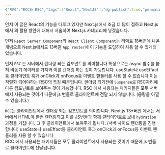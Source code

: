 ```yaml
---
{"제목":"RCC와 RSC","tags":["React","NextJS"],"dg-publish":true,"permalink":"/공부/Next.js/RCC와 RSC/","dgPassFrontmatter":true}
---
```


먼저 이 글은 React의 기능을 다루고 있지만 Next.js에서 조금 더 많이 접하고 Next.js에서 의 활용 방안에 대해서 서술하여 Next.js 카테고리에 넣겠습니다.

먼저 `React Server Component`와 `React Client Component`는 리액트 18버젼에 나온 개념으로 Next.js에서도 13버젼 `App router`에 이 기능을 도입하여 사용 할 수 있게되었습니다.

먼저 `RSC` 는 서버에서 렌더링 되는 컴포넌트를 의미합니다 
특징으로는 async 함수를 붙혀 비동기 데이터를 가져와 이를 렌더링 하는 것이 가능합니다.
useState나 useEffact등 클라이언트 훅과 onClick과 onFocus등 이벤트 핸들러를 사용 할 수 없습니다 이는 직렬화 되어야하는 RSC의 특징 때문입니다.
렌더링 되기전에 `Suspense`로  RSC자리에 다른 컴포넌트를 보여주는 것이 가능합니다.
RSC 에서 사용되는 패키지들은 모두 서버에서 사용되는 것이기 때문에 js 번들로 클라이언트에 전달 되지 않습니다. (용량을 아낄수 있습니다.)

`RCC`는 클라이언트에서 렌더링 되는 컴포넌트를 의미합니다. Next.js 13+버전 에서는 서버에서 HTML이 한번 렌더링되고 이를 JS번들과 함께 클라이언트로 보내 `hydration`과정을 거칩니다.
그 후 클라이언트에서 보여주게 됩니다. (서버 사이드 렌더링을 진행 합니다)
useState나 useEffact등 클라이언트 훅과 onClick과 onFocus등 이벤트 핸들러를 사용 할 수 있습니다  
RCC 에서 사용되는 패키지들은 모두 클라이언트에서 사용되는 것이기 때문에 js 번들로 클라이언트에 전달됩니다.


